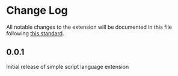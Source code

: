 # Change Log
All notable changes to the extension will be documented in this file following [this standard](http://keepachangelog.com/).

## 0.0.1
Initial release of simple script language extension